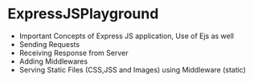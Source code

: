# ExpressJSPlayground
- Important Concepts of Express JS application, Use of Ejs as well
- Sending Requests
- Receiving Response from Server
- Adding Middlewares
- Serving Static Files (CSS,JSS and Images) using Middleware (static)
  
